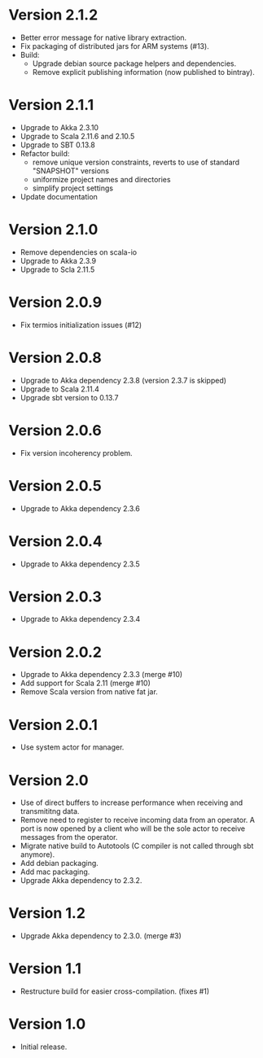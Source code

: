 # Version 2.1.2
- Better error message for native library extraction.
- Fix packaging of distributed jars for ARM systems (#13).
- Build:
    - Upgrade debian source package helpers and dependencies.
    - Remove explicit publishing information (now published to bintray).

# Version 2.1.1
- Upgrade to Akka 2.3.10
- Upgrade to Scala 2.11.6 and 2.10.5
- Upgrade to SBT 0.13.8
- Refactor build:
    - remove unique version constraints, reverts to use of standard "SNAPSHOT" versions
    - uniformize project names and directories
	- simplify project settings
- Update documentation

# Version 2.1.0
- Remove dependencies on scala-io
- Upgrade to Akka 2.3.9
- Upgrade to Scla 2.11.5

# Version 2.0.9
- Fix termios initialization issues (#12)

# Version 2.0.8
- Upgrade to Akka dependency 2.3.8 (version 2.3.7 is skipped)
- Upgrade to Scala 2.11.4
- Upgrade sbt version to 0.13.7

# Version 2.0.6
- Fix version incoherency problem.

# Version 2.0.5
- Upgrade to Akka dependency 2.3.6

# Version 2.0.4
- Upgrade to Akka dependency 2.3.5

# Version 2.0.3
- Upgrade to Akka dependency 2.3.4

# Version 2.0.2
- Upgrade to Akka dependency 2.3.3 (merge #10)
- Add support for Scala 2.11 (merge #10)
- Remove Scala version from native fat jar.

# Version 2.0.1
- Use system actor for manager.

# Version 2.0
- Use of direct buffers to increase performance when receiving and transmititng data.
- Remove need to register to receive incoming data from an operator. A port is now opened by a client who will be the sole actor to receive messages from the operator.
- Migrate native build to Autotools (C compiler is not called through sbt anymore).
- Add debian packaging.
- Add mac packaging.
- Upgrade Akka dependency to 2.3.2.

# Version 1.2
- Upgrade Akka dependency to 2.3.0. (merge #3)

# Version 1.1
- Restructure build for easier cross-compilation. (fixes #1)

# Version 1.0
- Initial release.
